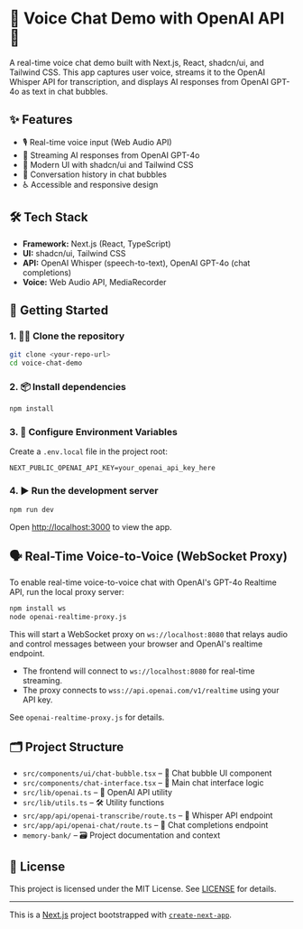 # 🎤 Voice Chat Demo with OpenAI API 🤖

A real-time voice chat demo built with Next.js, React, shadcn/ui, and Tailwind CSS. This app captures user voice, streams it to the OpenAI Whisper API for transcription, and displays AI responses from OpenAI GPT-4o as text in chat bubbles.

## ✨ Features
- 🎙️ Real-time voice input (Web Audio API)
- 🔄 Streaming AI responses from OpenAI GPT-4o
- 💎 Modern UI with shadcn/ui and Tailwind CSS
- 💬 Conversation history in chat bubbles
- ♿ Accessible and responsive design

## 🛠️ Tech Stack
- **Framework:** Next.js (React, TypeScript)
- **UI:** shadcn/ui, Tailwind CSS
- **API:** OpenAI Whisper (speech-to-text), OpenAI GPT-4o (chat completions)
- **Voice:** Web Audio API, MediaRecorder

## 🚀 Getting Started

### 1. 🧑‍💻 Clone the repository
```bash
git clone <your-repo-url>
cd voice-chat-demo
```

### 2. 📦 Install dependencies
```bash
npm install
```

### 3. 🔑 Configure Environment Variables
Create a `.env.local` file in the project root:
```
NEXT_PUBLIC_OPENAI_API_KEY=your_openai_api_key_here
```

### 4. ▶️ Run the development server
```bash
npm run dev
```

Open [http://localhost:3000](http://localhost:3000) to view the app.

## 🗣️ Real-Time Voice-to-Voice (WebSocket Proxy)

To enable real-time voice-to-voice chat with OpenAI's GPT-4o Realtime API, run the local proxy server:

```bash
npm install ws
node openai-realtime-proxy.js
```

This will start a WebSocket proxy on `ws://localhost:8080` that relays audio and control messages between your browser and OpenAI's realtime endpoint.

- The frontend will connect to `ws://localhost:8080` for real-time streaming.
- The proxy connects to `wss://api.openai.com/v1/realtime` using your API key.

See `openai-realtime-proxy.js` for details.

## 🗂️ Project Structure
- `src/components/ui/chat-bubble.tsx` – 💬 Chat bubble UI component
- `src/components/chat-interface.tsx` – 🧠 Main chat interface logic
- `src/lib/openai.ts` – 🔗 OpenAI API utility
- `src/lib/utils.ts` – 🛠️ Utility functions
- `src/app/api/openai-transcribe/route.ts` – 🎤 Whisper API endpoint
- `src/app/api/openai-chat/route.ts` – 🤖 Chat completions endpoint
- `memory-bank/` – 🗃️ Project documentation and context

## 📄 License
This project is licensed under the MIT License. See [LICENSE](./LICENSE) for details.

---

This is a [Next.js](https://nextjs.org) project bootstrapped with [`create-next-app`](https://nextjs.org/docs/app/api-reference/cli/create-next-app).
